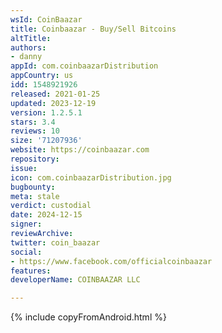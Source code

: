 ```yaml
---
wsId: CoinBaazar
title: Coinbaazar - Buy/Sell Bitcoins
altTitle: 
authors:
- danny
appId: com.coinbaazarDistribution
appCountry: us
idd: 1548921926
released: 2021-01-25
updated: 2023-12-19
version: 1.2.5.1
stars: 3.4
reviews: 10
size: '71207936'
website: https://coinbaazar.com
repository: 
issue: 
icon: com.coinbaazarDistribution.jpg
bugbounty: 
meta: stale
verdict: custodial
date: 2024-12-15
signer: 
reviewArchive: 
twitter: coin_baazar
social:
- https://www.facebook.com/officialcoinbaazar
features: 
developerName: COINBAAZAR LLC

---
```


{% include copyFromAndroid.html %}
